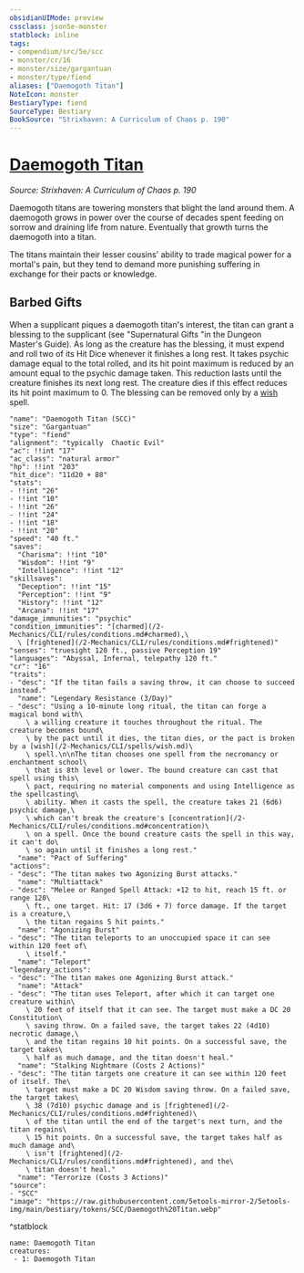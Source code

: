 ```yaml
---
obsidianUIMode: preview
cssclass: json5e-monster
statblock: inline
tags:
- compendium/src/5e/scc
- monster/cr/16
- monster/size/gargantuan
- monster/type/fiend
aliases: ["Daemogoth Titan"]
NoteIcon: monster
BestiaryType: fiend
SourceType: Bestiary
BookSource: "Strixhaven: A Curriculum of Chaos p. 190"
---
```

# [Daemogoth Titan](2-Mechanics/CLI/bestiary/fiend/daemogoth-titan-scc.md)
*Source: Strixhaven: A Curriculum of Chaos p. 190*  

Daemogoth titans are towering monsters that blight the land around them. A daemogoth grows in power over the course of decades spent feeding on sorrow and draining life from nature. Eventually that growth turns the daemogoth into a titan.

The titans maintain their lesser cousins' ability to trade magical power for a mortal's pain, but they tend to demand more punishing suffering in exchange for their pacts or knowledge.

## Barbed Gifts

When a supplicant piques a daemogoth titan's interest, the titan can grant a blessing to the supplicant (see "Supernatural Gifts "in the Dungeon Master's Guide). As long as the creature has the blessing, it must expend and roll two of its Hit Dice whenever it finishes a long rest. It takes psychic damage equal to the total rolled, and its hit point maximum is reduced by an amount equal to the psychic damage taken. This reduction lasts until the creature finishes its next long rest. The creature dies if this effect reduces its hit point maximum to 0. The blessing can be removed only by a [wish](/2-Mechanics/CLI/spells/wish.md) spell.

```statblock
"name": "Daemogoth Titan (SCC)"
"size": "Gargantuan"
"type": "fiend"
"alignment": "typically  Chaotic Evil"
"ac": !!int "17"
"ac_class": "natural armor"
"hp": !!int "203"
"hit_dice": "11d20 + 88"
"stats":
- !!int "26"
- !!int "10"
- !!int "26"
- !!int "24"
- !!int "18"
- !!int "20"
"speed": "40 ft."
"saves":
  "Charisma": !!int "10"
  "Wisdom": !!int "9"
  "Intelligence": !!int "12"
"skillsaves":
  "Deception": !!int "15"
  "Perception": !!int "9"
  "History": !!int "12"
  "Arcana": !!int "17"
"damage_immunities": "psychic"
"condition_immunities": "[charmed](/2-Mechanics/CLI/rules/conditions.md#charmed),\
  \ [frightened](/2-Mechanics/CLI/rules/conditions.md#frightened)"
"senses": "truesight 120 ft., passive Perception 19"
"languages": "Abyssal, Infernal, telepathy 120 ft."
"cr": "16"
"traits":
- "desc": "If the titan fails a saving throw, it can choose to succeed instead."
  "name": "Legendary Resistance (3/Day)"
- "desc": "Using a 10-minute long ritual, the titan can forge a magical bond with\
    \ a willing creature it touches throughout the ritual. The creature becomes bound\
    \ by the pact until it dies, the titan dies, or the pact is broken by a [wish](/2-Mechanics/CLI/spells/wish.md)\
    \ spell.\n\nThe titan chooses one spell from the necromancy or enchantment school\
    \ that is 8th level or lower. The bound creature can cast that spell using this\
    \ pact, requiring no material components and using Intelligence as the spellcasting\
    \ ability. When it casts the spell, the creature takes 21 (6d6) psychic damage,\
    \ which can't break the creature's [concentration](/2-Mechanics/CLI/rules/conditions.md#concentration)\
    \ on a spell. Once the bound creature casts the spell in this way, it can't do\
    \ so again until it finishes a long rest."
  "name": "Pact of Suffering"
"actions":
- "desc": "The titan makes two Agonizing Burst attacks."
  "name": "Multiattack"
- "desc": "Melee or Ranged Spell Attack: +12 to hit, reach 15 ft. or range 120\
    \ ft., one target. Hit: 17 (3d6 + 7) force damage. If the target is a creature,\
    \ the titan regains 5 hit points."
  "name": "Agonizing Burst"
- "desc": "The titan teleports to an unoccupied space it can see within 120 feet of\
    \ itself."
  "name": "Teleport"
"legendary_actions":
- "desc": "The titan makes one Agonizing Burst attack."
  "name": "Attack"
- "desc": "The titan uses Teleport, after which it can target one creature within\
    \ 20 feet of itself that it can see. The target must make a DC 20 Constitution\
    \ saving throw. On a failed save, the target takes 22 (4d10) necrotic damage,\
    \ and the titan regains 10 hit points. On a successful save, the target takes\
    \ half as much damage, and the titan doesn't heal."
  "name": "Stalking Nightmare (Costs 2 Actions)"
- "desc": "The titan targets one creature it can see within 120 feet of itself. The\
    \ target must make a DC 20 Wisdom saving throw. On a failed save, the target takes\
    \ 38 (7d10) psychic damage and is [frightened](/2-Mechanics/CLI/rules/conditions.md#frightened)\
    \ of the titan until the end of the target's next turn, and the titan regains\
    \ 15 hit points. On a successful save, the target takes half as much damage and\
    \ isn't [frightened](/2-Mechanics/CLI/rules/conditions.md#frightened), and the\
    \ titan doesn't heal."
  "name": "Terrorize (Costs 3 Actions)"
"source":
- "SCC"
"image": "https://raw.githubusercontent.com/5etools-mirror-2/5etools-img/main/bestiary/tokens/SCC/Daemogoth%20Titan.webp"
```
^statblock

```encounter-table
name: Daemogoth Titan
creatures:
 - 1: Daemogoth Titan
```